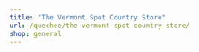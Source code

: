 ```yaml
---
title: "The Vermont Spot Country Store"
url: /quechee/the-vermont-spot-country-store/
shop: general
---
```

